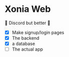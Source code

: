 # Xonia Web

💬 Discord but better 💬

- [X] Make signup/login pages
- [X] The backend
- [X] a database
- [ ] The actual app
